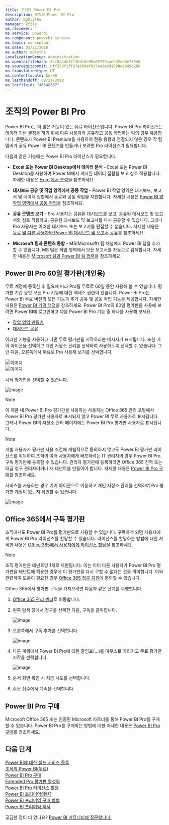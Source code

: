 ```yaml
---
title: 조직의 Power BI Pro
description: 조직의 Power BI Pro
author: mgblythe
manager: kfile
ms.reviewer: ''
ms.service: powerbi
ms.component: powerbi-service
ms.topic: conceptual
ms.date: 03/22/2018
ms.author: mblythe
LocalizationGroup: Administration
ms.openlocfilehash: 8cf0a4de37f1bdc6e90a05799caebd2ce0e77046
ms.sourcegitcommit: 0ff358f1ff87e88daf837443ecd1398ca949d2b6
ms.translationtype: HT
ms.contentlocale: ko-KR
ms.lasthandoff: 09/21/2018
ms.locfileid: "46548307"
---
```

# <a name="power-bi-pro-in-your-organization"></a>조직의 Power BI Pro

Power BI Pro는 더 많은 기능이 있는 유료 라이선스입니다. Power BI Pro 라이선스는 데이터 기반 결정을 하기 위해 다른 사용자와 공유하고 공동 작업하는 팀의 경우 유용합니다.  콘텐츠가 Power BI Premium을 사용하여 전용 용량과 연결되지 않은 경우 각 팀 멤버가 공유 Power BI 콘텐츠를 만들거나 보려면 Pro 라이선스가 필요합니다.

다음과 같은 기능에는 Power BI Pro 라이선스가 필요합니다.

* **Excel 또는 Power BI Desktop에서 데이터 분석** - Excel 또는 Power BI Desktop를 사용하여 Power BI에서 게시된 데이터 집합을 보고 상호 작용합니다. 자세한 내용은 [Excel에서 분석](service-analyze-in-excel.md)을 참조하세요.

* **대시보드 공유 및 작업 영역에서 공동 작업** - Power BI 작업 영역은 대시보드, 보고서 및 데이터 집합에서 동료와 공동 작업을 지원합니다. 자세한 내용은 [Power BI 앱 작업 영역에서 공동 작업](service-collaborate-power-bi-workspace.md)을 참조하세요.

* **공유 콘텐츠 보기** - Pro 사용자는 공유된 대시보드를 보고, 공유된 대시보드 및 보고서와 상호 작용하고, 공유된 대시보드 및 보고서를 다시 공유할 수 있습니다. 그러나 Pro 사용자는 이러한 대시보드 또는 보고서를 편집할 수 없습니다. 자세한 내용은 [동료 및 다른 사용자와 Power BI 대시보드 및 보고서 공유](service-share-dashboards.md)를 참조하세요.

* **Microsoft 팀과 콘텐츠 통합** - MS(Microsoft) 팀 채널에서 Power BI 탭을 추가할 수 있습니다. MS 팀은 작업 영역에서 모든 보고서를 자동으로 검색합니다. 자세한 내용은 [Microsoft 팀과 Power BI 팀 협력](https://powerbi.microsoft.com/en-us/blog/power-bi-teams-up-with-microsoft-teams/)을 참조하세요. 

## <a name="power-bi-pro-60-day-trial-for-individuals"></a>Power BI Pro 60일 평가판(개인용)

무료 계정에 등록한 후 필요에 따라 Pro를 무료로 60일 동안 사용해 볼 수 있습니다. 평가판 기간 동안 모든 Pro 기능에 대한 액세스 권한이 있습니다. Power BI Pro는 Power BI 무료 버전의 모든 기능과 추가 공유 및 공동 작업 기능을 제공합니다. 자세한 내용은 [Power BI 가격 책정](https://powerbi.microsoft.com/en-us/pricing/)을 참조하세요. Power BI Pro의 60일 평가판을 사용해 보려면 Power BI에 로그인하고 다음 Power BI Pro 기능 중 하나를 사용해 보세요.

* [작업 영역 만들기](consumer/end-user-create-apps.md)
* [대시보드 공유](service-share-dashboards.md)

이러한 기능을 사용하고 나면 무료 평가판을 시작하라는 메시지가 표시됩니다. 또한 기어 아이콘을 선택하고 개인 저장소 관리를 선택하여 사용하도록 선택할 수 있습니다. 그런 다음, 오른쪽에서 무료로 Pro 사용해 보기를 선택합니다.

   ![이미지](media/service-power-bi-pro-in-your-organization/service-power-bi-pro-in-your-organization-01.png)
   </br>
   ![이미지](media/service-power-bi-pro-in-your-organization/service-power-bi-pro-in-your-organization-02.png)

시작 평가판을 선택할 수 있습니다.

   ![image](media/service-power-bi-pro-in-your-organization/service-power-bi-pro-in-your-organization-03.png)

> [!NOTE]
> 이 제품 내 Power BI Pro 평가판을 사용하는 사용자는 Office 365 관리 포털에서 Power BI Pro 평가판 사용자로 표시되지 않고 Power BI 무료 사용자로 표시됩니다. 그러나 Power BI의 저장소 관리 페이지에는 Power BI Pro 평가판 사용자로 표시됩니다.
>

> [!NOTE]
> 개별 사용자가 평가판 사용 조건에 개별적으로 동의하지 않고도 Power BI 평가판 라이선스를 획득하여 조직의 여러 사용자에게 배포하려는 IT 관리자의 경우 Power BI Pro 구독 평가판에 등록할 수 있습니다. 관리자 평가판에 등록하려면 Office 365 전역 또는 대금 청구 관리자이거나 새 테넌트를 만들어야 합니다. 자세한 내용은 [Power BI Pro 구매](service-admin-purchasing-power-bi-pro.md)를 참조하세요.
>

서비스를 사용하는 경우 기어 아이콘으로 이동하고 개인 저장소 관리를 선택하여 Pro 평가판 계정이 있는지 확인할 수 있습니다.

   ![image](media/service-power-bi-pro-in-your-organization/service-power-bi-pro-in-your-organization-04.png)

## <a name="subscription-trial-in-office-365"></a>Office 365에서 구독 평가판

조직에서도 Power BI Pro를 평가판으로 사용할 수 있습니다. 구독하게 되면 사용자에게 Power BI Pro 라이선스를 할당할 수 있습니다. 라이선스를 할당하는 방법에 대한 자세한 내용은 [Office 365에서 사용자에게 라이선스 할당](https://support.office.com/en-us/article/assign-licenses-to-users-in-office-365-for-business-997596b5-4173-4627-b915-36abac6786dc?ui=en-US&rs=en-US&ad=US)을 참조하세요.

> [!NOTE]
> 조직 평가판은 테넌트당 1개로 제한됩니다. 이는 이미 다른 사용자가 Power BI Pro 평가판을 테넌트에 적용한 경우에 이 평가판을 다시 구할 수 없다는 것을 의미합니다. 이와 관련하여 도움이 필요한 경우 [Office 365 청구 지원](https://support.office.microsoft.com/en-us/article/contact-support-for-business-products-admin-help-32a17ca7-6fa0-4870-8a8d-e25ba4ccfd4b?CorrelationId=552bbf37-214f-4202-80cb-b94240dcd671&ui=en-US&rs=en-US&ad=US)에 문의할 수 있습니다.
>

Offiec 365에서 평가판 구독을 가져오려면 다음과 같은 단계를 수행합니다.

1. [Office 365 관리 센터](https://portal.office.com/adminportal/home#/homepage)로 이동합니다.
2. 왼쪽 탐색 창에서 청구를 선택한 다음, 구독을 클릭합니다.

   ![image](media/service-power-bi-pro-in-your-organization/service-power-bi-pro-in-your-organization-05.png)

3. 오른쪽에서 구독 추가를 선택합니다.

   ![image](media/service-power-bi-pro-in-your-organization/service-power-bi-pro-in-your-organization-06.png)

4. 다른 계획에서 Power BI Pro에 대한 줄임표(...)를 마우스로 가리키고 무료 평가판 시작을 선택합니다.

   ![image](media/service-power-bi-pro-in-your-organization/service-power-bi-pro-in-your-organization-07.png) 

5. 순서 화면 확인 시 지금 시도를 선택합니다.
6. 주문 접수에서 계속을 선택합니다.

## <a name="purchasing-power-bi-pro"></a>Power BI Pro 구매

Microsoft Office 365 또는 인증된 Microsoft 파트너를 통해 Power BI Pro를 구매할 수 있습니다. Power BI Pro를 구매하는 방법에 대한 자세한 내용은 [Power BI Pro 구매](service-admin-purchasing-power-bi-pro.md)를 참조하세요.

## <a name="next-steps"></a>다음 단계
[Power BI에 대한 셀프 서비스 등록](service-admin-signing-up-for-power-bi-with-a-new-office-365-trial.md)
<br/>
[조직의 Power BI(무료)](service-admin-service-free-in-your-organization.md)
<br/>
[Power BI Pro 구매](service-admin-purchasing-power-bi-pro.md)
<br/>
[Extended Pro 평가판 활성화](service-extended-pro-trial.md)
<br/>
[Power BI Pro 라이선스 할당](service-admin-assigning-power-bi-pro-licenses.md)
<br/>
[Power BI 프리미엄이란?](service-admin-premium-manage.md)
<br/>
[Power BI 프리미엄 구매 방법](service-admin-premium-purchase.md)
<br/>
[Power BI 프리미엄 백서](https://aka.ms/pbipremiumwhitepaper)

궁금한 점이 더 있나요? [Power BI 커뮤니티에 질문합니다.](https://community.powerbi.com/)